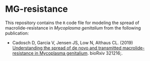 # MG-resistance

This repository contains the `R` code file for modeling the spread of macrolide-resistance in *Mycoplasma genitalium* from the following publication:

- Cadosch D, Garcia V, Jensen JS, Low N, Althaus CL. (2019) [Understanding the spread of de novo and transmitted macrolide-resistance in Mycoplasma genitalium](https://doi.org/10.1101/321216). bioRxiv 321216;.

